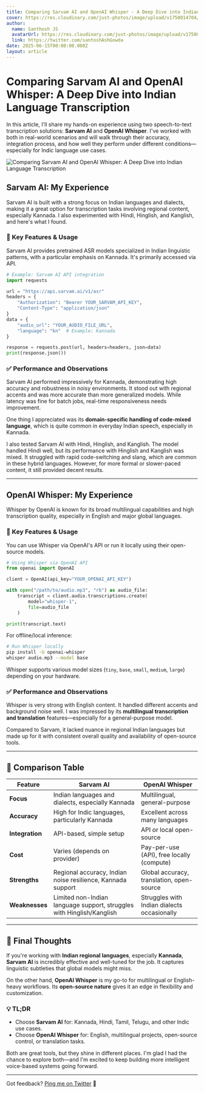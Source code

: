 ```yaml
---
title: Comparing Sarvam AI and OpenAI Whisper - A Deep Dive into Indian Language Transcription
cover: https://res.cloudinary.com/just-photos/image/upload/v1750014704/Screenshot_2025-06-16_at_12.40.11_AM_h9m3a2.png
author:
  name: Santhosh JS
  avatarUrl: https://res.cloudinary.com/just-photos/image/upload/v1750014704/Screenshot_2025-06-16_at_12.40.11_AM_h9m3a2.png
  link: https://twitter.com/santoshAshGowda
date: 2025-06-15T00:00:00.000Z
layout: article
---
```


# Comparing Sarvam AI and OpenAI Whisper: A Deep Dive into Indian Language Transcription

In this article, I'll share my hands-on experience using two speech-to-text transcription solutions: **Sarvam AI** and **OpenAI Whisper**. I've worked with both in real-world scenarios and will walk through their accuracy, integration process, and how well they perform under different conditions—especially for Indic language use cases.

![Comparing Sarvam AI and OpenAI Whisper: A Deep Dive into Indian Language Transcription](https://res.cloudinary.com/just-photos/image/upload/v1750014704/Screenshot_2025-06-16_at_12.40.11_AM_h9m3a2.png) 

## Sarvam AI: My Experience

Sarvam AI is built with a strong focus on Indian languages and dialects, making it a great option for transcription tasks involving regional content, especially Kannada. I also experimented with Hindi, Hinglish, and Kanglish, and here's what I found.

### 🔧 Key Features & Usage

Sarvam AI provides pretrained ASR models specialized in Indian linguistic patterns, with a particular emphasis on Kannada. It's primarily accessed via API.

```python
# Example: Sarvam AI API integration
import requests

url = "https://api.sarvam.ai/v1/asr"
headers = {
    "Authorization": "Bearer YOUR_SARVAM_API_KEY",
    "Content-Type": "application/json"
}
data = {
    "audio_url": "YOUR_AUDIO_FILE_URL",
    "language": "kn"  # Example: Kannada
}

response = requests.post(url, headers=headers, json=data)
print(response.json())
```

### ✅ Performance and Observations

Sarvam AI performed impressively for Kannada, demonstrating high accuracy and robustness in noisy environments. It stood out with regional accents and was more accurate than more generalized models. While latency was fine for batch jobs, real-time responsiveness needs improvement.

One thing I appreciated was its **domain-specific handling of code-mixed language**, which is quite common in everyday Indian speech, especially in Kannada.

I also tested Sarvam AI with Hindi, Hinglish, and Kanglish. The model handled Hindi well, but its performance with Hinglish and Kanglish was mixed. It struggled with rapid code-switching and slang, which are common in these hybrid languages. However, for more formal or slower-paced content, it still provided decent results.

---

## OpenAI Whisper: My Experience

Whisper by OpenAI is known for its broad multilingual capabilities and high transcription quality, especially in English and major global languages.

### 🔧 Key Features & Usage

You can use Whisper via OpenAI's API or run it locally using their open-source models.

```python
# Using Whisper via OpenAI API
from openai import OpenAI

client = OpenAI(api_key="YOUR_OPENAI_API_KEY")

with open("/path/to/audio.mp3", "rb") as audio_file:
    transcript = client.audio.transcriptions.create(
        model="whisper-1",
        file=audio_file
    )

print(transcript.text)
```

For offline/local inference:

```bash
# Run Whisper locally
pip install -U openai-whisper
whisper audio.mp3 --model base
```

Whisper supports various model sizes (`tiny`, `base`, `small`, `medium`, `large`) depending on your hardware.

### ✅ Performance and Observations

Whisper is very strong with English content. It handled different accents and background noise well. I was impressed by its **multilingual transcription and translation** features—especially for a general-purpose model.

Compared to Sarvam, it lacked nuance in regional Indian languages but made up for it with consistent overall quality and availability of open-source tools.

---

## 🤝 Comparison Table

| Feature             | **Sarvam AI**                               | **OpenAI Whisper**                          |
|--------------------|----------------------------------------------|---------------------------------------------|
| **Focus**           | Indian languages and dialects, especially Kannada | Multilingual, general-purpose               |
| **Accuracy**        | High for Indic languages, particularly Kannada | Excellent across many languages             |
| **Integration**     | API-based, simple setup                     | API or local open-source                    |
| **Cost**            | Varies (depends on provider)                | Pay-per-use (API), free locally (compute)   |
| **Strengths**       | Regional accuracy, Indian noise resilience, Kannada support | Global accuracy, translation, open-source   |
| **Weaknesses**      | Limited non-Indian language support, struggles with Hinglish/Kanglish | Struggles with Indian dialects occasionally |

---

## 🧠 Final Thoughts

If you're working with **Indian regional languages**, especially **Kannada**, **Sarvam AI** is incredibly effective and well-tuned for the job. It captures linguistic subtleties that global models might miss.

On the other hand, **OpenAI Whisper** is my go-to for multilingual or English-heavy workflows. Its **open-source nature** gives it an edge in flexibility and customization.

### 💡 TL;DR

- Choose **Sarvam AI** for: Kannada, Hindi, Tamil, Telugu, and other Indic use cases.
- Choose **OpenAI Whisper** for: English, multilingual projects, open-source control, or translation tasks.

Both are great tools, but they shine in different places. I'm glad I had the chance to explore both—and I'm excited to keep building more intelligent voice-based systems going forward.

---

Got feedback? [Ping me on Twitter](https://twitter.com/santoshAshGowda) 🚀

